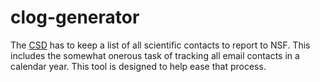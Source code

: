 # clog-generator

The [CSD](https://cse.umn.edu/csd) has to keep a list of all scientific contacts to report to NSF. This includes the somewhat onerous task of tracking all email contacts in a calendar year. This tool is designed to help ease that process.
